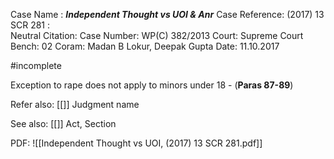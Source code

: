 Case Name : ***Independent Thought vs UOI & Anr***
Case Reference: (2017) 13 SCR 281 :  
Neutral Citation:
Case Number: WP(C) 382/2013
Court: Supreme Court
Bench: 02
Coram: Madan B Lokur, Deepak Gupta
Date: 11.10.2017

#incomplete 

Exception to rape does not apply to minors under 18 - (**Paras 87-89**)

Refer also:
[[]]
Judgment name

See also:
[[]] 
Act, Section

PDF:
![[Independent Thought vs UOI, (2017) 13 SCR 281.pdf]]